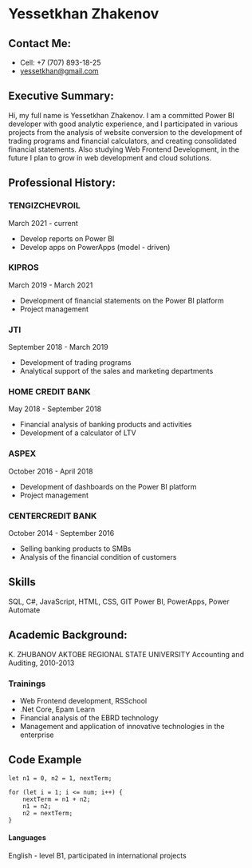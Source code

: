 # Yessetkhan Zhakenov
## Contact Me:
- Cell: +7 (707) 893-18-25
- yessetkhan@gmail.com 
## Executive Summary:
Hi, my full name is Yessetkhan Zhakenov. 
I am a committed Power BI developer with good analytic experience, and I participated in various projects from the analysis of website conversion to the development of trading programs and financial calculators, and creating consolidated financial statements. Also studying Web Frontend Development, in the future I plan to grow in web development and cloud solutions.
## Professional History:
### TENGIZCHEVROIL
March 2021 - current 
- Develop reports on Power BI
- Develop apps on PowerApps (model - driven)
### KIPROS
March 2019 - March 2021
- Development of financial statements on the Power BI platform
- Project management
### JTI
September 2018 - March 2019
- Development of trading programs
- Analytical support of the sales and marketing departments
### HOME CREDIT BANK
May 2018 - September 2018
- Financial analysis of banking products and activities
- Development of a calculator of LTV
### ASPEX
October 2016 - April 2018
- Development of dashboards on the Power BI platform
- Project management
### CENTERCREDIT BANK
October 2014 - September 2016
- Selling banking products to SMBs
- Analysis of the financial condition of customers
## Skills
SQL, C#, JavaScript, HTML, CSS, GIT
Power BI, PowerApps, Power Automate
## Academic Background:
K. ZHUBANOV AKTOBE REGIONAL STATE UNIVERSITY
Accounting and Auditing, 2010-2013
### Trainings
- Web Frontend development, RSSchool
- .Net Core, Epam Learn
- Financial analysis of the EBRD technology
- Management and application of innovative technologies in the enterprise
## Code Example
```
let n1 = 0, n2 = 1, nextTerm;

for (let i = 1; i <= num; i++) {
    nextTerm = n1 + n2;
    n1 = n2;
    n2 = nextTerm;
}
```
#### Languages
English - level B1, participated in international projects
